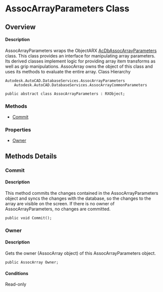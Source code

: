 # AssocArrayParameters Class

## Overview

#### Description
AssocArrayParameters wraps the ObjectARX [AcDbAssocArrayParameters](AcDbAssocArrayParameters.md) class. 
This class provides an interface for manipulating array parameters. Its derived classes implement logic for providing array item transforms as well as grip manipulations. AssocArray owns the object of this class and uses its methods to evaluate the entire array.
Class Hierarchy
```text
Autodesk.AutoCAD.DatabaseServices.AssocArrayParameters
    Autodesk.AutoCAD.DatabaseServices.AssocArrayCommonParameters
```

```text
public abstract class AssocArrayParameters : RXObject;
```

### Methods

- [Commit](#commit)

### Properties

- [Owner](#owner)


## Methods Details

### Commit

#### Description
This method commits the changes contained in the AssocArrayParameters object and syncs the changes with the database, so the changes to the array are visible on the screen. 
If there is no owner of AssocArrayParameters, no changes are committed.
```text
public void Commit();
```

### Owner

#### Description
Gets the owner (AssocArray object) of this AssocArrayParameters object.
```text
public AssocArray Owner;
```

#### Conditions
Read-only